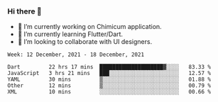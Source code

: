 ### Hi there 👋

<!--
**devcat37/devcat37** is a ✨ _special_ ✨ repository because its `README.md` (this file) appears on your GitHub profile.-->


- 🔭 I’m currently working on Chimicum application.
- 🌱 I’m currently learning Flutter/Dart.
- 👯 I’m looking to collaborate with UI designers.
<!-- - 🤔 I’m looking for help with ... -->

<!--START_SECTION:waka-->
```text
Week: 12 December, 2021 - 18 December, 2021

Dart         22 hrs 17 mins  ████████████████████▓░░░░   83.33 % 
JavaScript   3 hrs 21 mins   ███░░░░░░░░░░░░░░░░░░░░░░   12.57 % 
YAML         30 mins         ▒░░░░░░░░░░░░░░░░░░░░░░░░   01.88 % 
Other        12 mins         ▒░░░░░░░░░░░░░░░░░░░░░░░░   00.79 % 
XML          10 mins         ░░░░░░░░░░░░░░░░░░░░░░░░░   00.66 % 
```
<!--END_SECTION:waka-->
